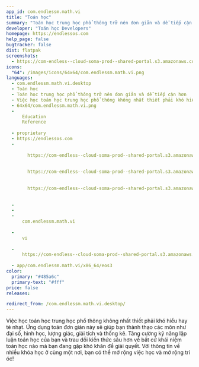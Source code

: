 ```yaml
---
app_id: com.endlessm.math.vi
title: "Toán học"
summary: "Toán học trung học phổ thông trở nên đơn giản và dễ tiếp cận hơn"
developer: "Toán học Developers"
homepage: https://endlessos.com
help_page: false
bugtracker: false
dist: flatpak
screenshots:
  - https://com-endless--cloud-soma-prod--shared-portal.s3.amazonaws.com/apps.281.screenshots.6b406a52-a0ae-49fa-af0f-83fca340c78b_201810232009912222.png
icons:
  "64": /images/icons/64x64/com.endlessm.math.vi.png
languages:
  - com.endlessm.math.vi.desktop
  - Toán học
  - Toán học trung học phổ thông trở nên đơn giản và dễ tiếp cận hơn
  - Việc học toán học trung học phổ thông không nhất thiết phải khó hiểu hay tẻ nhạt. Ứng dụng toán đơn giản này sẽ giúp bạn thành thạo các môn như đại số, hình học, lượng giác, giải tích và thống kê. Tăng cường kỹ năng lập luận toán học của bạn và trau dồi kiến thức sâu hơn về bất cứ khái niệm toán học nào mà bạn đang gặp khó khăn để giải quyết. Với thông tin về nhiều khóa học ở cùng một nơi, bạn có thể mở rộng việc học và mở rộng trí óc!
  - 64x64/com.endlessm.math.vi.png
  - 
      Education
      Reference
    
  - proprietary
  - https://endlessos.com
  - 
      
        https://com-endless--cloud-soma-prod--shared-portal.s3.amazonaws.com/apps.281.screenshots.6b406a52-a0ae-49fa-af0f-83fca340c78b_201810232009912222.png
      
      
        https://com-endless--cloud-soma-prod--shared-portal.s3.amazonaws.com/apps.281.screenshots.0fa4031b-a271-4d2a-8b4b-979f76c70a23_201810232009912222.png
      
      
        https://com-endless--cloud-soma-prod--shared-portal.s3.amazonaws.com/apps.281.screenshots.345fa758-5c5a-46e1-bca0-e39c7f329bc3_201810232009912222.png
      
    
  - 
  - 
  - 
      com.endlessm.math.vi
    
  - 
      vi
    
  - 
      https://com-endless--cloud-soma-prod--shared-portal.s3.amazonaws.com/app.1292.appCenterThumbnail.5b9ed43f-e174-449f-bd81-4bb13b0caa76_201810232009421717.jpg
    
  - app/com.endlessm.math.vi/x86_64/eos3
color:
  primary: "#485a6c"
  primary-text: "#fff"
price: false
releases:

redirect_from: /com.endlessm.math.vi.desktop/
---
```


<p>Việc học toán học trung học phổ thông không nhất thiết phải khó hiểu hay tẻ nhạt. Ứng dụng toán đơn giản này sẽ giúp bạn thành thạo các môn như đại số, hình học, lượng giác, giải tích và thống kê. Tăng cường kỹ năng lập luận toán học của bạn và trau dồi kiến thức sâu hơn về bất cứ khái niệm toán học nào mà bạn đang gặp khó khăn để giải quyết. Với thông tin về nhiều khóa học ở cùng một nơi, bạn có thể mở rộng việc học và mở rộng trí óc!</p>